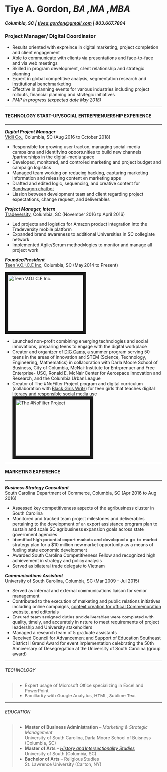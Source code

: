 # Tiye A. Gordon, _BA ,MA ,MBA_
##### Columbia, SC | tiyea.gordon@gmail.com | 803.667.7804 
>
>
>
### Project Manager/ Digital Coordinator 
* Results oriented with expreince in digital marketing, project completion and client engagement
* Able to communicate with clients via presentations and face-to-face and via web meetings
* Skilled in program development, client relationship and strategic planning
* Expert in global competitive analysis, segmentation research and institutional benchmarketing
* Effective in planning events for various industries including project rollouts, financial planning and strategic initiatives
* _PMP in progress (expected date May 2018)_
___
#### TECHNOLOGY START-UP/SOCIAL ENTREPRENUERSHIP EXPERIENCE
___
>
>
>
**_Digital Project Manager_**  
[Vidii Co.](https://www.vidii.co/), Columbia, SC (Aug 2016 to October 2018) 
* Responsible for growing user traction, managing social-media campaigns and identifying opportunities to build new channels /partnerships in the digital-media space
* Developed, monitored, and controlled marketing and project budget and campaign logistics
* Managed team working on reducing hacking, capturing marketing information and releasing content on marketing apps
* Drafted and edited logic, sequencing, and creative content for [Bandwagon chatbot](link:https://www.facebook.com/TheBandwagonFanClub/)
* Liasion between development team and client regarding project expectations, change request, and deliverables
>
>
**_Project Manager, Intern_**  
[Tradeversity](https://www.tradeversity.com/), Columbia, SC (November 2016 tp April 2016)
* Led projects and logistics for Amazon product integration into the Tradeversity mobile platform 
* Expanded brand awareness to additional Universities in SC collegiate network 
* Implemented Agile/Scrum methodologies to monitor and manage all project work 
>
>
**_Founder/President_**  
[Teen V.O.I.C.E Inc](https://www.facebook.com/teenvoiceinc/), Columbia, SC (May 2014 to Present)
>
<a href="https://youtu.be/wL6FRL0B-Ig?t=18=YOUTUBE_VIDEO_ID_HERE
" target="_blank"><img src="https://roniayalla.files.wordpress.com/2015/03/voice-inc-one-pager-final2.jpg" 
alt="Teen V.O.I.C.E Inc." width="240" height="180" border="10" /></a> 
>
* Launched non-profit combining emerging technologies and social innovations, preparing teens to engage with the digital workplace  
* Creator and organizer of [DIG Camp](link:http://digcamp.weebly.com/), a summer program serving 50 teens in the areas of innovation and STEM (Science, Technology, Engineering, Mathematics) in collaboration with Darla Moore School of Business, City of Columbia, McNair Institute for Entrprenuer and Free Enterprise- USC, Ronald E. McNair Center for Aerospace Innovation and Research, and the Columbia Urban League  
* Creator of The #NoFilter Project program and digital curriculum (collaboration with [Black Girls Write](http://www.blackgirlswrite.com/)) for teen girls that teaches digital literacy and responsible social media use  
<a href="https://www.youtube.com/watch?v=MV5G8U1DnDk=YOUTUBE_VIDEO_ID_HERE
" target="_blank"><img src="http://theminorityeye.com/wp-content/uploads/2014/06/nofilter1.jpg" 
alt="The #NoFilter Project" width="240" height="180" border="10" /></a>   
>
>
___
#### MARKETING EXPERIENCE
___
>
>
>
**_Business Strategy Consultant_**  
South Carolina Department of Commerce, Columbia, SC (Apr 2016 to Aug 2016)
* Assessed key competitiveness aspects of the agribusiness cluster in South Carolina 
*  Monitored and tracked team project milestones and deliverables pertaining to the development of an export assistance program plan to
sustain and scale SC agribusiness expansion goals across state government agencies 
*  Identified high potential export markets and developed a go-to-market strategy plan for a $10 million new market opportunity as a means of fueling state economic development 
*  Awarded South Carolina Competitiveness Fellow and recognized high achievement in strategy and policy analysis 
*  Served as bilateral trade delegate to Vietnam 
>
>
>
**_Communications Assistant_**  
University of South Carolina, Columbia, SC (Mar 2009 – Jul 2015) 
* Served as internal and external communications liaison for senior management 
* Contributed to the execution of marketing and public relations initiatives including online campaigns, [content creation for offical Commemoration website](http://www.sc.edu/desegregation/), and editorials 
* Ensured team assigned duties and deliverables were completed with quality, timely, and accurately in nature to meet requirements of project leadership and University stakeholders
* Managed a research team of 5 graduate assistants
* Received Council for Advancement and Support of Education Southeast District II Grand Award for event implementation celebrating the
50th Anniversary of Desegregation at the University of South Carolina (group award) 
>
>
>
***
###### TECHNOLOGY 
> * Expert usage of Microsoft Office specializing in Excel and PowerPoint  
> * Familiarity with Google Analytics, HTML, Sublime Text  
***
 ###### EDUCATION 
> * **Master of Business Administration** – _Marketing & Strategic Management_  
> University of South Carolina, Darla Moore School of Buisness (Columbia, SC)  
> * **Master of Arts** – _[History and Intersectionality Studies](https://scholarcommons.sc.edu/etd/3636/)_  
> University of South (Columbia, SC)  
> * **Bachelor of Arts** – Religious Studies  
> St. Lawrence University (Canton, NY)   


